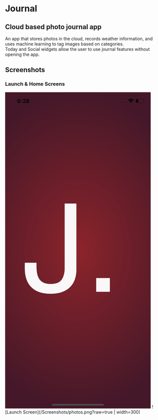 # Journal
## Cloud based photo journal app
An app that stores photos in the cloud, records weather information, and uses machine learning to tag images based on categories. \
Today and Social widgets allow the user to use journal features without opening the app.

## Screenshots
### Launch & Home Screens
![Launch Screen](/Screenshots/launch_screen.png?raw=true) ![Launch Screen](/Screenshots/photos.png?raw=true | width=300)